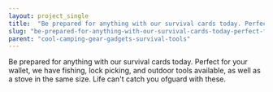 ```yaml
---
layout: project_single
title:  "Be prepared for anything with our survival cards today. Perfect for your wallet, we have fishing, lock picking, and outdoor tools available, as well as a stove in the same size. Life can't catch you ofguard with these."
slug: "be-prepared-for-anything-with-our-survival-cards-today-perfect-for-your-wallet-we-have"
parent: "cool-camping-gear-gadgets-survival-tools"
---
```

Be prepared for anything with our survival cards today. Perfect for your wallet, we have fishing, lock picking, and outdoor tools available, as well as a stove in the same size. Life can't catch you ofguard with these.